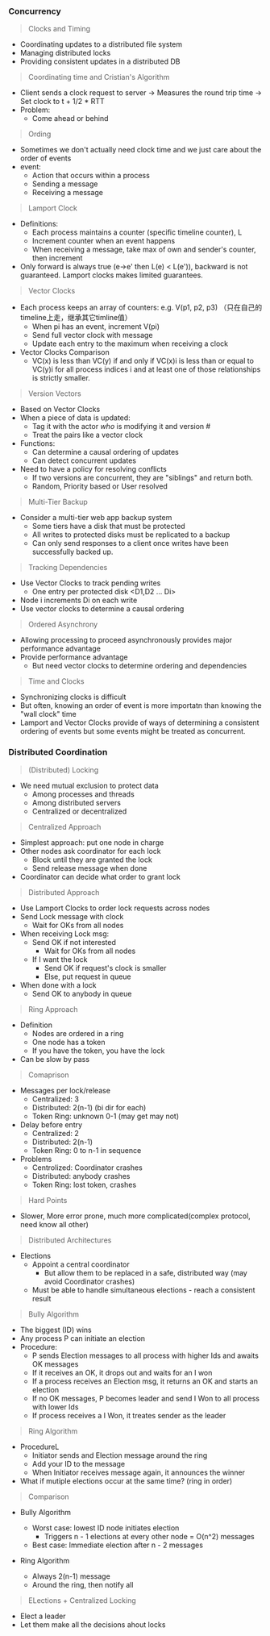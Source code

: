 ### Concurrency

> Clocks and Timing
* Coordinating updates to a distributed file system
* Managing distributed locks
* Providing consistent updates in a distributed DB

> Coordinating time and Cristian's Algorithm
* Client sends a clock request to server -> Measures the round trip time -> Set clock to t + 1/2 * RTT
* Problem:
  * Come ahead or behind

> Ording 
* Sometimes we don't actually need clock time and we just care about the order of events
* event:
  * Action that occurs within a process
  * Sending a message
  * Receiving a message

> Lamport Clock
* Definitions:
  * Each process maintains a counter (specific timeline counter), L
  * Increment counter when an event happens
  * When receiving a message, take max of own and sender's counter, then increment
* Only forward is always true (e->e' then L(e) < L(e')), backward is not guaranteed. Lamport clocks makes limited guarantees.

> Vector Clocks
* Each process keeps an array of counters: e.g. V(p1, p2, p3) （只在自己的timeline上走，继承其它timline值）
  * When pi has an event, increment V(pi)
  * Send full vector clock with message
  * Update each entry to the maximum when receiving a clock
* Vector Clocks Comparison
  * VC(x) is less than VC(y) if and only if VC(x)i is less than or equal to VC(y)i for all process indices i and at least one of those relationships is strictly smaller.
  
> Version Vectors
* Based on Vector Clocks
* When a piece of data is updated:
  * Tag it with the actor *who* is modifying it and version #
  * Treat the pairs like a vector clock
* Functions:
  * Can determine a causal ordering of updates
  * Can detect concurrent updates
* Need to have a policy for resolving conflicts
  * If two versions are concurrent, they are "siblings" and return both.
  * Random, Priority based or User resolved
> Multi-Tier Backup
* Consider a multi-tier web app backup system
  * Some tiers have a disk that must be protected
  * All writes to protected disks must be replicated to a backup
  * Can only send responses to a client once writes have been successfully backed up.
> Tracking Dependencies
* Use Vector Clocks to track pending writes
  * One entry per protected disk <D1,D2 ... Di>
* Node i increments Di on each write
* Use vector clocks to determine a causal ordering

> Ordered Asynchrony
* Allowing processing to proceed asynchronously provides major performance advantage
* Provide performance advantage
  * But need vector clocks to determine ordering and dependencies
  
> Time and Clocks
* Synchronizing clocks is difficult
* But often, knowing an order of event is more importatn than knowing the "wall clock" time
* Lamport and Vector Clocks provide of ways of determining a consistent ordering of events but some events might be treated as concurrent.

### Distributed Coordination

> (Distributed) Locking
* We need mutual exclusion to protect data
  * Among processes and threads
  * Among distributed servers
  * Centralized or decentralized

> Centralized Approach
* Simplest approach: put one node in charge
* Other nodes ask coordinator for each lock
  * Block until they are granted the lock
  * Send release message when done
* Coordinator can decide what order to grant lock

> Distributed Approach
* Use Lamport Clocks to order lock requests across nodes
* Send Lock message with clock
  * Wait for OKs from all nodes
* When receiving Lock msg:
  * Send OK if not interested
    * Wait for OKs from all nodes
  * If I want the lock
    * Send OK if request's clock is smaller
    * Else, put request in queue
* When done with a lock
  * Send OK to anybody in queue

> Ring Approach
* Definition
  * Nodes are ordered in a ring
  * One node has a token
  * If you have the token, you have the lock
* Can be slow by pass

> Comaprison
* Messages per lock/release
  * Centralized: 3
  * Distributed: 2(n-1) (bi dir for each)
  * Token Ring: unknown 0-1 (may get may not)
* Delay before entry
  * Centralized: 2
  * Distributed: 2(n-1)
  * Token Ring: 0 to n-1 in sequence
* Problems
  * Centrolized: Coordinator crashes
  * Distributed: anybody crashes
  * Token Ring: lost token, crashes
  
> Hard Points
* Slower, More error prone, much more complicated(complex protocol, need know all other)

> Distributed Architectures
* Elections
  * Appoint a central coordinator
    * But allow them to be replaced in a safe, distributed way (may avoid Coordinator crashes)
  * Must be able to handle simultaneous elections - reach a consistent result
> Bully Algorithm
* The biggest (ID) wins
* Any process P can initiate an election
* Procedure:
  * P sends Election messages to all process with higher Ids and awaits OK messages
  * If it receives an OK, it drops out and waits for an I won
  * If a process receives an Election msg, it returns an OK and starts an election
  * If no OK messages, P becomes leader and send I Won to all process with lower Ids
  * If process receives a I Won, it treates sender as the leader

> Ring Algorithm
* ProcedureL
  * Initiator sends and Election message around the ring
  * Add your ID to the message
  * When Initiator receives message again, it announces the winner
* What if mutiple elections occur at the same time? (ring in order)

> Comparison
* Bully Algorithm
  * Worst case: lowest ID node initiates election
    * Triggers n - 1 elections at every other node = O(n^2) messages
  * Best case: Immediate election after n - 2 messages

* Ring Algorithm
  * Always 2(n-1) message
  * Around the ring, then notify all

> ELections + Centralized Locking
* Elect a leader
* Let them make all the decisions ahout locks
